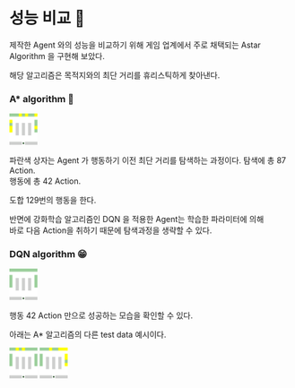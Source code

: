 # 성능 비교 🤔

제작한 Agent 와의 성능을 비교하기 위해
게임 업계에서 주로 채택되는 Astar Algorithm 을 구현해 보았다.

해당 알고리즘은 목적지와의 최단 거리를 휴리스틱하게 찾아낸다.

### A* algorithm 🤢
<img src='./result0.gif' width=50px>

파란색 상자는 Agent 가 행동하기 이전 최단 거리를 탐색하는 과정이다.
탐색에 총 87 Action.  
행동에 총 42 Action.  

도합 129번의 행동을 한다.

반면에 강화학습 알고리즘인 DQN 을 적용한 Agent는 학습한 파라미터에 의해  
바로 다음 Action을 취하기 때문에 탐색과정을 생략할 수 있다.

### DQN algorithm 😁
<img src='./dqn0.gif' width=50px>

행동 42 Action 만으로 성공하는 모습을 확인할 수 있다.


아래는 A* 알고리즘의 다른 test data 예시이다.

<img src='./result1.gif' width=50px>
<img src='./result2.gif' width=50px>
